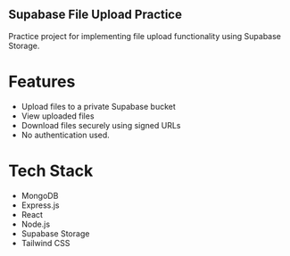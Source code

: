 ## Supabase File Upload Practice
Practice project for implementing file upload functionality using Supabase Storage.

# Features
- Upload files to a private Supabase bucket
- View uploaded files
- Download files securely using signed URLs
- No authentication used.

# Tech Stack
- MongoDB
- Express.js
- React
- Node.js
- Supabase Storage
- Tailwind CSS
